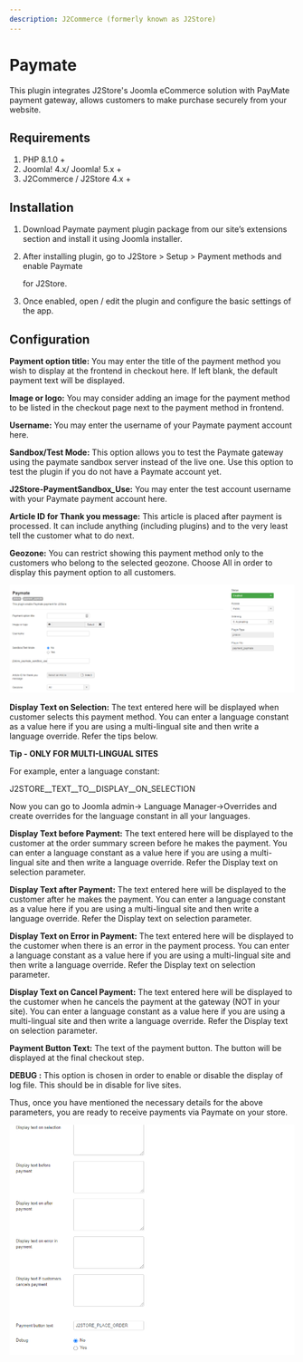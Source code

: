 ```yaml
---
description: J2Commerce (formerly known as J2Store)
---
```


# Paymate

This plugin integrates J2Store's Joomla eCommerce solution with PayMate payment gateway, allows customers to make purchase securely from your website.

## Requirements

1. PHP 8.1.0 +
2. Joomla! 4.x/ Joomla! 5.x +
3. J2Commerce / J2Store 4.x +

## Installation <a href="#installation" id="installation"></a>

1. Download Paymate payment plugin package from our site’s extensions section and install it using Joomla installer.
2.  After installing plugin, go to J2Store > Setup > Payment methods and enable Paymate

    for J2Store.
3. Once enabled, open / edit the plugin and configure the basic settings of the app.

## Configuration <a href="#configuration" id="configuration"></a>

**Payment option title:** You may enter the title of the payment method you wish to display at the frontend in checkout here. If left blank, the default payment text will be displayed.

**Image or logo:** You may consider adding an image for the payment method to be listed in the checkout page next to the payment method in frontend.

**Username:** You may enter the username of your Paymate payment account here.

**Sandbox/Test Mode:** This option allows you to test the Paymate gateway using the paymate sandbox server instead of the live one. Use this option to test the plugin if you do not have a Paymate account yet.

**J2Store-PaymentSandbox**_**\_**_**Use:** You may enter the test account username with your Paymate payment account here.

**Article ID for Thank you message:** This article is placed after payment is processed. It can include anything (including plugins) and to the very least tell the customer what to do next.

**Geozone:** You can restrict showing this payment method only to the customers who belong to the selected geozone. Choose All in order to display this payment option to all customers.

![Paymate Payment-Img1](<../../assets/paymate-payment-img1 (1).png>)

**Display Text on Selection:** The text entered here will be displayed when customer selects this payment method. You can enter a language constant as a value here if you are using a multi-lingual site and then write a language override. Refer the tips below.

**Tip - ONLY FOR MULTI-LINGUAL SITES**

For example, enter a language constant:

J2STORE\_\_TEXT\_\_TO\_\_DISPLAY\_\_ON\_SELECTION

Now you can go to Joomla admin-> Language Manager->Overrides and create overrides for the language constant in all your languages.

**Display Text before Payment:** The text entered here will be displayed to the customer at the order summary screen before he makes the payment. You can enter a language constant as a value here if you are using a multi-lingual site and then write a language override. Refer the Display text on selection parameter.

**Display Text after Payment:** The text entered here will be displayed to the customer after he makes the payment. You can enter a language constant as a value here if you are using a multi-lingual site and then write a language override. Refer the Display text on selection parameter.

**Display Text on Error in Payment:** The text entered here will be displayed to the customer when there is an error in the payment process. You can enter a language constant as a value here if you are using a multi-lingual site and then write a language override. Refer the Display text on selection parameter.

**Display Text on Cancel Payment:** The text entered here will be displayed to the customer when he cancels the payment at the gateway (NOT in your site). You can enter a language constant as a value here if you are using a multi-lingual site and then write a language override. Refer the Display text on selection parameter.

**Payment Button Text:** The text of the payment button. The button will be displayed at the final checkout step.

**DEBUG :** This option is chosen in order to enable or disable the display of log file. This should be in disable for live sites.

Thus, once you have mentioned the necessary details for the above parameters, you are ready to receive payments via Paymate on your store.

![Paymate payment-Img2](../../assets/paymate-payment-img2.png)

